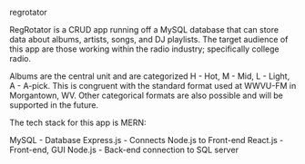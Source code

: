 regrotator

RegRotator is a CRUD app running off a MySQL database that can store data about albums, artists, songs, and DJ playlists. The target audience of this app are those working within the radio industry; specifically college radio.

Albums are the central unit and are categorized H - Hot, M - Mid, L - Light, A - A-pick. This is congruent with the standard format used at WWVU-FM in Morgantown, WV. Other categorical formats are also possible and will be supported in the future.

The tech stack for this app is MERN:

MySQL       - Database
Express.js  - Connects Node.js to Front-end
React.js    - Front-end, GUI
Node.js     - Back-end connection to SQL server
